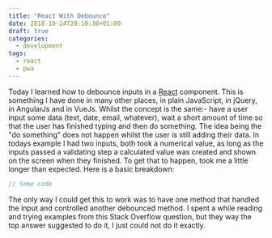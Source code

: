 ```yaml
---
title: "React With Debounce"
date: 2018-10-24T20:10:38+01:00
draft: true
categories:
  - development
tags:
  - react
  - pwa
---
```


Today I learned how to debounce inputs in a [React](https://reactjs.org/) component. This is something I have done in many other places, in plain JavaScript, in jQuery, in AngularJs and in VueJs. Whilst the concept is the same:- have a user input some data (text, date, email, whatever), wait a short amount of time so that the user has finished typing and then do something. The idea being the "do something" does not happen whilst the user is still adding their data. In todays example I had two inputs, both took a numerical value, as long as the inputs passed a validating step a calculated value was created and shown on the screen when they finished. To get that to happen, took me a little longer than expected. Here is a basic breakdown:

```javascript
// Some code
```

The only way I could get this to work was to have one method that handled the input and controlled another debounced method. I spent a while reading and trying examples from this Stack Overflow question, but they way the top answer suggested to do it, I just could not do it exactly.